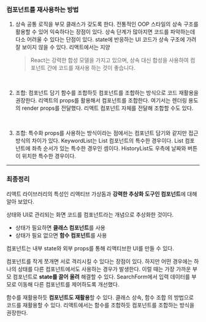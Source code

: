 ### 컴포넌트를 재사용하는 방법
1. 상속
공통 로직을 부모 클래스가 갖도록 한다. 
전통적인 OOP 스타일의 상속 구조를 활용할 수 있어 익숙하다는 장점이 있다. 상속 단계가 많아지면 코드를 파악하는데 다소 어려울 수 있다는 단점이 있다. 
state에 반응하는 UI 코드가 상속 구조에 가려 잘 보이지 않을 수 있다. 리액트에서는 지양

    > React는 강력한 합성 모델을 가지고 있으며, 상속 대신 합성을 사용하여 컴포넌트 간에 코드를 재사용 하는 것이 좋습니다. 
> 

<br>

2. 조합: 컴포넌트 담기
함수를 조합하듯 컴포넌트를 조합하는 방식으로 코드 재활용을 권장한다. 리액트의 props를 활용해서 컴포넌트를 조합한다. 여기서는 렌더링 용도의 render props를 전달했다. 리액트 컴포넌트 자체를 전달해 조합할 수도 있다.

<br>

3. 조합: 특수화
props를 사용하는 방식이라는 점에서는 컴포넌트 담기와 같지만 접근방식의 차이가 있다.
KeywordList는 List 컴포넌트의 특수한 경우이다. List 컴포넌트에 좌측 순서가 있는 특수한 경우인 셈이다. HistoryList도 우측에 날짜와 버튼이 위치한 특수한 경우이다. 


---

### 최종정리
리액트 라이브러리의 특성인 리액티브 가상돔과 **강력한 추상화 도구인 컴포넌트**에 대해 알아 보았다. 

상태와 UI로 관리되는 화면 코드를 컴포넌트라는 개념으로 추상화한 것이다. 

- 상태가 필요하면 **클래스 컴포넌트**를 사용
- 상태가 필요 없으면 **함수 컴포넌트**를 사용

컴포넌트는 내부 state와 외부 props를 통해 리액티브한 UI를 만들 수 있다. 

컴포넌트를 작게 쪼개면 서로 격리시킬 수 있다는 장점이 있다. 하지만 어떤 경우에는 하나의 상태를 다른 컴포넌트에서도 사용하는 경우가 발생한다. 이럴 때는 가장 가까운 부모 컴포넌트로 **state를 끌어 올려** 해결할 수 있다. SearchForm에서 입력 데이터를 부모로 이동해 다른 컴포넌트를 제어하도록 개선했다. 

함수를 재활용하듯 **컴포넌트도 재활용**할 수 있다. 클래스 상속, 함수 조합 의 방법으로 코드를 재활용할 수 있다. 리액트에서는 함수를 조합하듯 컴포넌트를 조합하는 방식을 권장한다. 